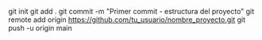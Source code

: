 git init
git add .
git commit -m "Primer commit - estructura del proyecto"
git remote add origin https://github.com/tu_usuario/nombre_proyecto.git
git push -u origin main
